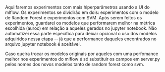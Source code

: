 Aqui faremos experimentos com mais hiperparâmetros usando a UI do mlflow.
Os experimentos se dividirão em dois: experimentos com o modelo de Random Forest e experimentos com SVM. Após serem feitos os experimentos, guardarei os modelos que performarem melhor na métrica escolhida (auroc) em relação a aqueles gerados no jupyter notebook. Não automatizei essa parte específica para deixar opcional o uso dos modelos adquiridos nessa etapa -- já que a performance daqueles encontrados no arquivo jupyter notebook  é aceitável. 

Caso queira trocar os modelos originais por aqueles com uma perfomance melhor nos experimentos do mlflow é só substituir os campos em server.py pelos nomes dos novos modelos tanto de random forest como svm.
